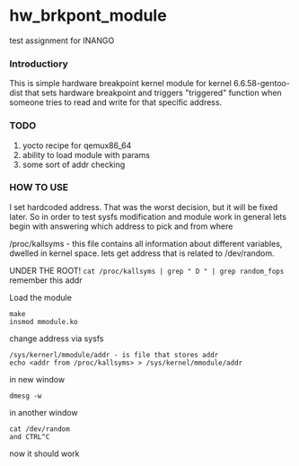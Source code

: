 # hw_brkpont_module
test assignment for INANGO
### Introductiory
This is simple hardware breakpoint kernel module for kernel 6.6.58-gentoo-dist that sets hardware breakpoint and triggers "triggered" function when someone tries to read and write for that specific address.

### TODO
1) yocto recipe for qemux86_64
2) ability to load module with params
3) some sort of addr checking

### HOW TO USE

I set hardcoded address. That was the worst decision, but it will be fixed later.
So in order to test sysfs modification and module work in general lets begin with answering which address to pick and from where

/proc/kallsyms - this file contains all information about different variables, dwelled in kernel space. lets get address that is related to /dev/random.

UNDER THE ROOT!
```cat /proc/kallsyms | grep " D " | grep random_fops```
remember this addr

Load the module
```
make
insmod mmodule.ko
```

change address via sysfs
```/sys/kernel/mmodule - kobject
/sys/kernerl/mmodule/addr - is file that stores addr
echo <addr from /proc/kallsyms> > /sys/kernel/mmodule/addr
```

in new window 
```
dmesg -w
```
in another window 
```
cat /dev/random
and CTRL^C
```

now it should work